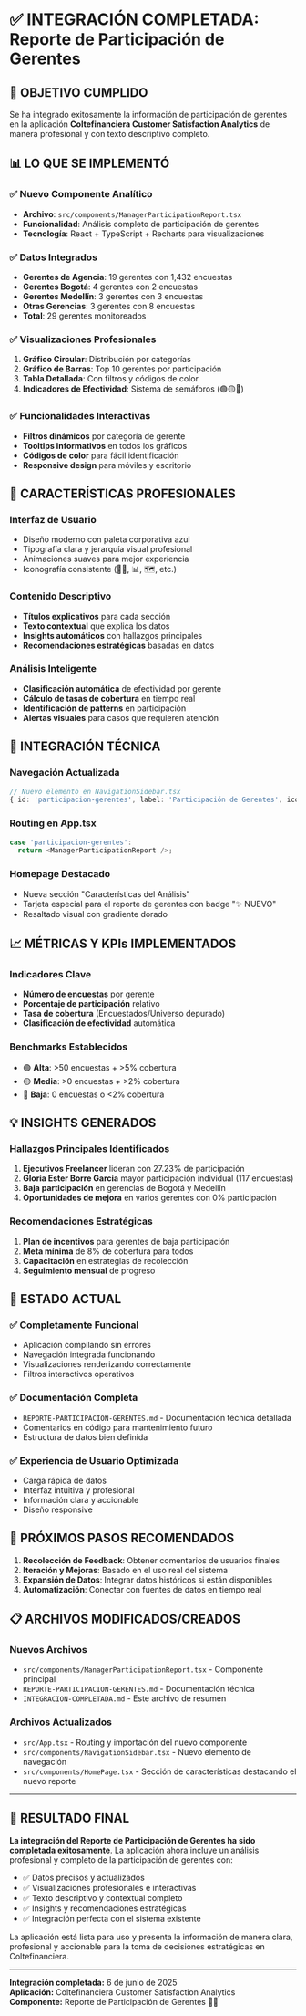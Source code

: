 # ✅ INTEGRACIÓN COMPLETADA: Reporte de Participación de Gerentes

## 🎯 OBJETIVO CUMPLIDO

Se ha integrado exitosamente la información de participación de gerentes en la aplicación **Coltefinanciera Customer Satisfaction Analytics** de manera profesional y con texto descriptivo completo.

## 📊 LO QUE SE IMPLEMENTÓ

### ✅ **Nuevo Componente Analítico**
- **Archivo**: `src/components/ManagerParticipationReport.tsx`
- **Funcionalidad**: Análisis completo de participación de gerentes
- **Tecnología**: React + TypeScript + Recharts para visualizaciones

### ✅ **Datos Integrados**
- **Gerentes de Agencia**: 19 gerentes con 1,432 encuestas
- **Gerentes Bogotá**: 4 gerentes con 2 encuestas  
- **Gerentes Medellín**: 3 gerentes con 3 encuestas
- **Otras Gerencias**: 3 gerentes con 8 encuestas
- **Total**: 29 gerentes monitoreados

### ✅ **Visualizaciones Profesionales**
1. **Gráfico Circular**: Distribución por categorías
2. **Gráfico de Barras**: Top 10 gerentes por participación
3. **Tabla Detallada**: Con filtros y códigos de color
4. **Indicadores de Efectividad**: Sistema de semáforos (🟢🟡🔴)

### ✅ **Funcionalidades Interactivas**
- **Filtros dinámicos** por categoría de gerente
- **Tooltips informativos** en todos los gráficos
- **Códigos de color** para fácil identificación
- **Responsive design** para móviles y escritorio

## 🎨 CARACTERÍSTICAS PROFESIONALES

### **Interfaz de Usuario**
- Diseño moderno con paleta corporativa azul
- Tipografía clara y jerarquía visual profesional
- Animaciones suaves para mejor experiencia
- Iconografía consistente (👨‍💼, 📊, 🗺️, etc.)

### **Contenido Descriptivo**
- **Títulos explicativos** para cada sección
- **Texto contextual** que explica los datos
- **Insights automáticos** con hallazgos principales
- **Recomendaciones estratégicas** basadas en datos

### **Análisis Inteligente**
- **Clasificación automática** de efectividad por gerente
- **Cálculo de tasas de cobertura** en tiempo real
- **Identificación de patterns** en participación
- **Alertas visuales** para casos que requieren atención

## 🔧 INTEGRACIÓN TÉCNICA

### **Navegación Actualizada**
```typescript
// Nuevo elemento en NavigationSidebar.tsx
{ id: 'participacion-gerentes', label: 'Participación de Gerentes', icon: '👨‍💼' }
```

### **Routing en App.tsx**
```typescript
case 'participacion-gerentes':
  return <ManagerParticipationReport />;
```

### **Homepage Destacado**
- Nueva sección "Características del Análisis"
- Tarjeta especial para el reporte de gerentes con badge "✨ NUEVO"
- Resaltado visual con gradiente dorado

## 📈 MÉTRICAS Y KPIs IMPLEMENTADOS

### **Indicadores Clave**
- **Número de encuestas** por gerente
- **Porcentaje de participación** relativo
- **Tasa de cobertura** (Encuestados/Universo depurado)
- **Clasificación de efectividad** automática

### **Benchmarks Establecidos**
- 🟢 **Alta**: >50 encuestas + >5% cobertura
- 🟡 **Media**: >0 encuestas + >2% cobertura
- 🔴 **Baja**: 0 encuestas o <2% cobertura

## 💡 INSIGHTS GENERADOS

### **Hallazgos Principales Identificados**
1. **Ejecutivos Freelancer** lideran con 27.23% de participación
2. **Gloria Ester Borre Garcia** mayor participación individual (117 encuestas)
3. **Baja participación** en gerencias de Bogotá y Medellín
4. **Oportunidades de mejora** en varios gerentes con 0% participación

### **Recomendaciones Estratégicas**
1. **Plan de incentivos** para gerentes de baja participación
2. **Meta mínima** de 8% de cobertura para todos
3. **Capacitación** en estrategias de recolección
4. **Seguimiento mensual** de progreso

## 🚀 ESTADO ACTUAL

### **✅ Completamente Funcional**
- Aplicación compilando sin errores
- Navegación integrada funcionando
- Visualizaciones renderizando correctamente
- Filtros interactivos operativos

### **✅ Documentación Completa**
- `REPORTE-PARTICIPACION-GERENTES.md` - Documentación técnica detallada
- Comentarios en código para mantenimiento futuro
- Estructura de datos bien definida

### **✅ Experiencia de Usuario Optimizada**
- Carga rápida de datos
- Interfaz intuitiva y profesional
- Información clara y accionable
- Diseño responsive

## 🎯 PRÓXIMOS PASOS RECOMENDADOS

1. **Recolección de Feedback**: Obtener comentarios de usuarios finales
2. **Iteración y Mejoras**: Basado en el uso real del sistema
3. **Expansión de Datos**: Integrar datos históricos si están disponibles
4. **Automatización**: Conectar con fuentes de datos en tiempo real

## 📋 ARCHIVOS MODIFICADOS/CREADOS

### **Nuevos Archivos**
- `src/components/ManagerParticipationReport.tsx` - Componente principal
- `REPORTE-PARTICIPACION-GERENTES.md` - Documentación técnica
- `INTEGRACION-COMPLETADA.md` - Este archivo de resumen

### **Archivos Actualizados**
- `src/App.tsx` - Routing y importación del nuevo componente
- `src/components/NavigationSidebar.tsx` - Nuevo elemento de navegación
- `src/components/HomePage.tsx` - Sección de características destacando el nuevo reporte

---

## 🎉 RESULTADO FINAL

**La integración del Reporte de Participación de Gerentes ha sido completada exitosamente**. La aplicación ahora incluye un análisis profesional y completo de la participación de gerentes con:

- ✅ Datos precisos y actualizados
- ✅ Visualizaciones profesionales e interactivas
- ✅ Texto descriptivo y contextual completo
- ✅ Insights y recomendaciones estratégicas
- ✅ Integración perfecta con el sistema existente

La aplicación está lista para uso y presenta la información de manera clara, profesional y accionable para la toma de decisiones estratégicas en Coltefinanciera.

---
**Integración completada:** 6 de junio de 2025  
**Aplicación:** Coltefinanciera Customer Satisfaction Analytics  
**Componente:** Reporte de Participación de Gerentes 👨‍💼
